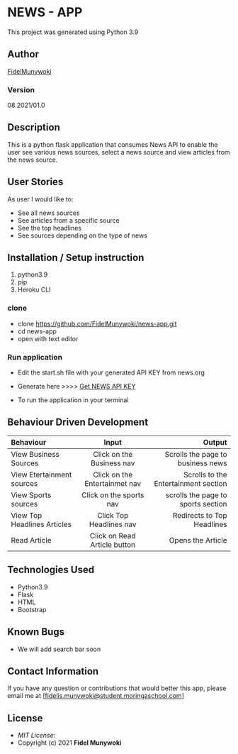 # NEWS - APP

This project was generated using Python 3.9

## Author

[FidelMunywoki](https://github.com/FidelMunywoki)

### Version
08.2021/01.0

## Description

This is a python flask application that consumes News API to enable the user see various news sources, select a news source and view articles from the news source.

## User Stories

As user I would like to:

   * See all news sources
   * See articles from a specific source
   * See the top headlines
   * See sources depending on the type of news


## Installation / Setup instruction

1. python3.9
2. pip
3. Heroku CLI

### clone
* clone https://github.com/FidelMunywoki/news-app.git
* cd news-app
* open with text editor

### Run application

* Edit the start.sh file with your generated API KEY from news.org

* Generate here >>>> 
   [Get NEWS API KEY](https://newsapi.org/)
   
* To run the application in your terminal

## Behaviour Driven Development

| Behaviour      | Input        | Output       |
| :------------- | :----------: | -----------: |
|  View Business Sources  |   Click on the Business nav |   Scrolls the page to business news   |
| View Etertainment sources  | Click on the Entertainmet nav |  Scrolls to the Entertainment section  |
| View Sports sources   |  Click on the sports nav  |  scrolls the page to sports section    |
| View Top Headlines Articles  |  Click Top Headlines nav     | Redirects to Top Headlines    |
| Read Article | Click on Read Article button | Opens the Article | 



## Technologies Used

* Python3.9
* Flask
* HTML
* Bootstrap



## Known Bugs

* We will add search bar soon

## Contact Information 

If you have any question or contributions that would better this app, please email me at [fidelis.munywoki@student.moringaschool.com]

## License
* *MIT License:*
* Copyright (c) 2021 **Fidel Munywoki**
